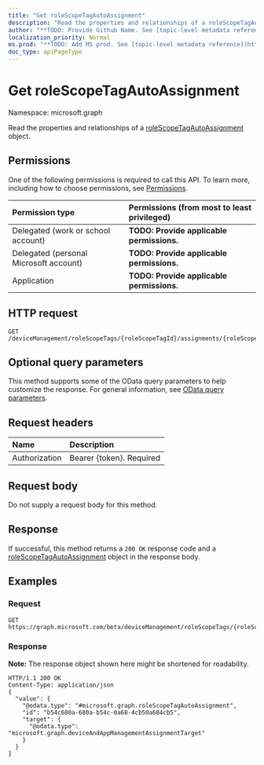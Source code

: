 ```yaml
---
title: "Get roleScopeTagAutoAssignment"
description: "Read the properties and relationships of a roleScopeTagAutoAssignment object."
author: "**TODO: Provide Github Name. See [topic-level metadata reference](https://msgo.azurewebsites.net/add/document/guidelines/metadata.html#topic-level-metadata)**"
localization_priority: Normal
ms.prod: "**TODO: Add MS prod. See [topic-level metadata reference](https://msgo.azurewebsites.net/add/document/guidelines/metadata.html#topic-level-metadata)**"
doc_type: apiPageType
---
```


# Get roleScopeTagAutoAssignment

Namespace: microsoft.graph

Read the properties and relationships of a [roleScopeTagAutoAssignment](../resources/rolescopetagautoassignment.md) object.

## Permissions
One of the following permissions is required to call this API. To learn more, including how to choose permissions, see [Permissions](/concepts/permissions-reference.md).

|Permission type|Permissions (from most to least privileged)|
|:---|:---|
|Delegated (work or school account)|**TODO: Provide applicable permissions.**|
|Delegated (personal Microsoft account)|**TODO: Provide applicable permissions.**|
|Application|**TODO: Provide applicable permissions.**|

## HTTP request
<!-- {
  "blockType": "ignored"
}
-->
``` http
GET /deviceManagement/roleScopeTags/{roleScopeTagId}/assignments/{roleScopeTagAutoAssignmentId}
```

## Optional query parameters
This method supports some of the OData query parameters to help customize the response. For general information, see [OData query parameters](/graph/query-parameters).

## Request headers
|Name|Description|
|:---|:---|
|Authorization|Bearer {token}. Required|

## Request body
Do not supply a request body for this method.

## Response
If successful, this method returns a `200 OK` response code and a [roleScopeTagAutoAssignment](../resources/rolescopetagautoassignment.md) object in the response body.

## Examples

### Request
<!-- {
  "blockType": "request",
  "name": "get_rolescopetagautoassignment"
}
-->
``` http
GET https://graph.microsoft.com/beta/deviceManagement/roleScopeTags/{roleScopeTagId}/assignments/{roleScopeTagAutoAssignmentId}
```

### Response
**Note:** The response object shown here might be shortened for readability.
<!-- {
  "blockType": "response",
  "truncated": true,
  "@odata.type": "microsoft.graph.roleScopeTagAutoAssignment"
}
-->
``` http
HTTP/1.1 200 OK
Content-Type: application/json
{
  "value": {
    "@odata.type": "#microsoft.graph.roleScopeTagAutoAssignment",
    "id": "b54c680a-680a-b54c-0a68-4cb50a684cb5",
    "target": {
      "@odata.type": "microsoft.graph.deviceAndAppManagementAssignmentTarget"
    }
  }
}
```

